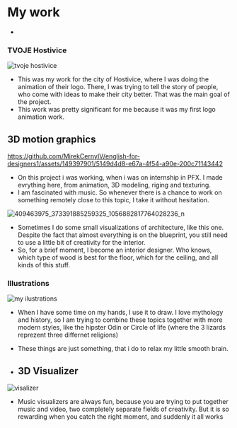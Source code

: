 # My work 
- 

### TVOJE Hostivice
![tvoje hostivice](https://github.com/MirekCernyIV/english-for-designers1/assets/149397901/14a2f8ea-48dd-4a5a-b9e6-dd0a1db2c525)
- This was my work for the city of Hostivice, where I was doing the animation of their logo. There, I was trying to tell the story of people, who come with ideas to make their city better. That was the main goal of the project.
- This work was pretty significant for me because it was my first logo animation work.

## 3D motion graphics

https://github.com/MirekCernyIV/english-for-designers1/assets/149397901/5149d4d8-e67a-4f54-a90e-200c71143442

-  On this project i was working, when i was on internship in PFX. I made evrything here, from animation, 3D modeling, riging and texturing.
-  I am fascinated with music. So whenever there is a chance to work on something remotely close to this topic, I take it without hesitation.



![409463975_373391885259325_1056882817764028236_n](https://github.com/MirekCernyIV/english-for-designers1/assets/149397901/018ee901-9380-409e-b57e-7b91bde05111)
- Sometimes I do some small visualizations of architecture, like this one. Despite the fact that almost everything is on the blueprint, you still need to use a little bit of creativity for the interior.
- So, for a brief moment, I become an interior designer. Who knows, which type of wood is best for the floor, which for the ceiling, and all kinds of this stuff.


  


### Illustrations
![my ilustrations](https://github.com/MirekCernyIV/english-for-designers1/assets/149397901/c9220056-12cb-4b5d-ba20-a9c797fb01e9)
- When I have some time on my hands, I use it to draw. I love mythology and history, so I am trying to combine these topics together with more modern styles, like the hipster Odin or Circle of life (where the 3 lizards reprezent three differnet religions) 
- These things are just something, that i do to relax my little smooth brain. 




- ## 3D Visualizer
![visalizer](https://github.com/MirekCernyIV/english-for-designers1/assets/149397901/6d6e86de-68cb-4bbe-805c-3ba7625753aa)
- Music visualizers are always fun, because you are trying to put together music and video, two completely separate fields of creativity. But it is so rewarding when you catch the right moment, and suddenly it all works


